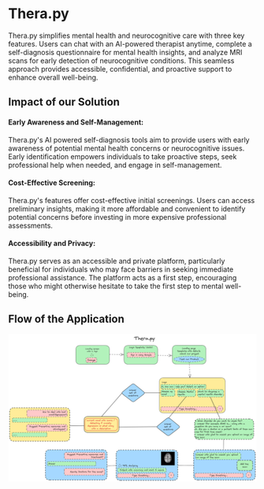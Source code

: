 # Thera.py
Thera.py simplifies mental health and neurocognitive care with three key features. Users can chat with an AI-powered therapist anytime, complete a self-diagnosis questionnaire for mental health insights, and analyze MRI scans for early detection of neurocognitive conditions. This seamless approach provides accessible, confidential, and proactive support to enhance overall well-being.

## Impact of our Solution

#### Early Awareness and Self-Management:
Thera.py's AI powered self-diagnosis tools aim to provide users with early awareness of potential mental health concerns or neurocognitive issues. Early identification empowers individuals to take proactive steps, seek professional help when needed, and engage in self-management.

#### Cost-Effective Screening:
Thera.py's features offer cost-effective initial screenings. Users can access preliminary insights, making it more affordable and convenient to identify potential concerns before investing in more expensive professional assessments.

#### Accessibility and Privacy:
Thera.py serves as an accessible and private platform, particularly beneficial for individuals who may face barriers in seeking immediate professional assistance. The platform acts as a first step, encouraging those who might otherwise hesitate to take the first step to mental well-being.

## Flow of the Application 
![Detailed working of Thera.Py](TheraPy.png)
